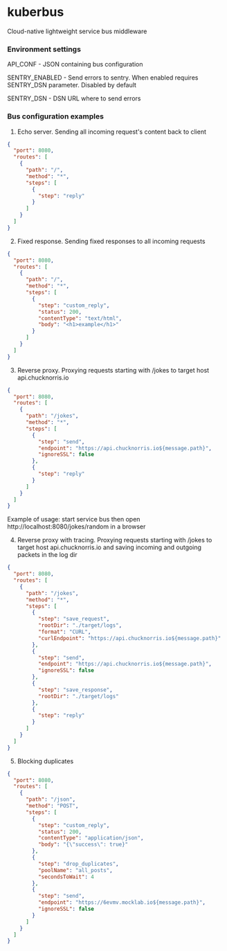 # kuberbus
Cloud-native lightweight service bus middleware

### Environment settings
API_CONF - JSON containing bus configuration

SENTRY_ENABLED - Send errors to sentry. When enabled requires SENTRY_DSN parameter. Disabled by default

SENTRY_DSN - DSN URL where to send errors  

### Bus configuration examples
1. Echo server. Sending all incoming request's content back to client

```json
{
  "port": 8080,
  "routes": [
    {
      "path": "/",
      "method": "*",
      "steps": [
        {
          "step": "reply"
        }
      ]
    }
  ]
}
```

2. Fixed response. Sending fixed responses to all incoming requests

```json
{
  "port": 8080,
  "routes": [
    {
      "path": "/",
      "method": "*",
      "steps": [
        {
          "step": "custom_reply",
          "status": 200,
          "contentType": "text/html",
          "body": "<h1>example</h1>"
        }
      ]
    }
  ]
}
```

3. Reverse proxy. Proxying requests starting with /jokes to target host api.chucknorris.io

```json
{
  "port": 8080,
  "routes": [
    {
      "path": "/jokes",
      "method": "*",
      "steps": [
        {
          "step": "send",
          "endpoint": "https://api.chucknorris.io${message.path}",
          "ignoreSSL": false
        },
        {
          "step": "reply"
        }
      ]
    }
  ]
}
```
Example of usage: start service bus then open http://localhost:8080/jokes/random in a browser

4. Reverse proxy with tracing. Proxying requests starting with /jokes to target host api.chucknorris.io and saving incoming and outgoing packets in the log dir

```json
{
  "port": 8080,
  "routes": [
    {
      "path": "/jokes",
      "method": "*",
      "steps": [
        {
          "step": "save_request",
          "rootDir": "./target/logs",
          "format": "CURL",
          "curlEndpoint": "https://api.chucknorris.io${message.path}"
        },
        {
          "step": "send",
          "endpoint": "https://api.chucknorris.io${message.path}",
          "ignoreSSL": false
        },
        {
          "step": "save_response",
          "rootDir": "./target/logs"
        },
        {
          "step": "reply"
        }
      ]
    }
  ]
}
```

5. Blocking duplicates

```json
{
  "port": 8080,
  "routes": [
    {
      "path": "/json",
      "method": "POST",
      "steps": [
        {
          "step": "custom_reply",
          "status": 200,
          "contentType": "application/json",
          "body": "{\"success\": true}"
        },
        {
          "step": "drop_duplicates",
          "poolName": "all_posts",
          "secondsToWait": 4
        },
        {
          "step": "send",
          "endpoint": "https://6evmv.mocklab.io${message.path}",
          "ignoreSSL": false
        }
      ]
    }
  ]
}
```